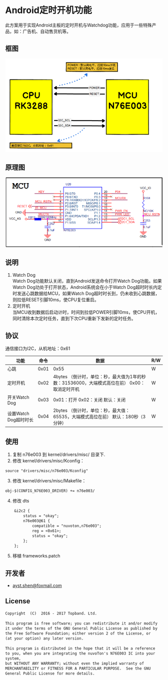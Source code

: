 # Android定时开机功能
此方案用于实现Android主板的定时开机与Watchdog功能，应用于一些特殊产品，如：广告机、自动售货机等。

## 框图
![](framework.png)

## 原理图
![](sch.png)

## 说明
1. Watch Dog  
Watch Dog功能默认关闭，直到Android发送命令打开Watch Dog功能。如果Watch Dog功处于打开状态，Android系统会在小于Watch Dog超时时长内定时发送心跳数据给MCU，如果Watch Dog超时时长到，仍未收到心跳数据，则拉低RESET引脚10ms，使CPU复位重启。
2. 定时开机  
当MCU收到数据后启动计时，时间到拉低POWER引脚10ms，使CPU开机，同时清除本次定时任务，直到下次CPU重新下发新的定时任务。

## 协议
通信接口为I2C，从机地址：0x61  

功能 | 命令 | 数据 | R/W
---|---|---|---
心跳 | 0x01 | 0x55 | W
定时开机 | 0x02 | 4bytes （倒计时，单位：秒，最大值为1年的秒数：31536000，大端模式高位在前） 0x00：取消定时开机| W
开关Watch Dog | 0x03 | 0x01：打开 0x02：关闭 默认：关闭 | W
设置Watch Dog超时时长 | 0x04 | 2bytes （倒计时，单位：秒，最大值：65535，大端模式高位在前） 默认：180秒（3分钟） | W

## 使用
1. 复制 n76e003 到 kernel/drivers/misc/ 目录下.
2. 修改 kernel/drivers/misc/Kconfig：
```
source "drivers/misc/n76e003/Kconfig"
```
3. 修改 kernel/drivers/misc/Makefile：
```
obj-$(CONFIG_N76E003_DRIVER) += n76e003/
```
4. 修改 dts
```
	&i2c2 {  
		status = "okay";
		n76e003@61 {
			compatible = "nuvoton,n76e003";
			reg = <0x61>;
			status = "okay";
		};
	};
```
5. 移植 frameworks.patch

## 开发者
* ayst.shen@foxmail.com

## License
	Copyright  (C)  2016 - 2017 Topband. Ltd.

    This program is free software; you can redistribute it and/or modify
    it under the terms of the GNU General Public License as published by
    the Free Software Foundation; either version 2 of the License, or
    (at your option) any later version.

    This program is distributed in the hope that it will be a reference
    to you, when you are integrating the nuvoTon's N76E003 IC into your system,
    but WITHOUT ANY WARRANTY; without even the implied warranty of
    MERCHANTABILITY or FITNESS FOR A PARTICULAR PURPOSE.  See the GNU
    General Public License for more details.
